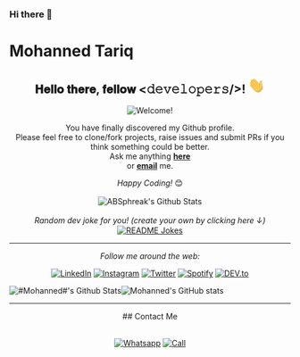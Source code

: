 ### Hi there 👋

<!--
**MohannedT/MohannedT** is a ✨ _special_ ✨ repository because its `README.md` (this file) appears on your GitHub profile.

Here are some ideas to get you started:

- 🔭 I’m currently working on ...
- 🌱 I’m currently learning ...
- 👯 I’m looking to collaborate on ...
- 🤔 I’m looking for help with ...
- 💬 Ask me about ...
- 📫 How to reach me: ...
- 😄 Pronouns: ...
- ⚡ Fun fact: ...
-->


# Mohanned Tariq
##



<div align="center">
<h2> 𝐇𝐞𝐥𝐥𝐨 𝐭𝐡𝐞𝐫𝐞, 𝐟𝐞𝐥𝐥𝐨𝐰 <𝚍𝚎𝚟𝚎𝚕𝚘𝚙𝚎𝚛𝚜/>! <img src="https://github.com/ABSphreak/ABSphreak/blob/master/gifs/Hi.gif" width="30"></h2>
</div>

<div align="center" width="50">

<img src="https://i.imgur.com/dTYwdG1.gif" alt="Welcome!" width="300"/>

</div>

<div align="center">

You have finally discovered my Github profile. <br>
Please feel free to clone/fork projects, raise issues and submit PRs if you think something could be better. <br>
Ask me anything <a href="https://github.com/ABSphreak/ABSphreak/issues/new"><b>here</b></a><br>
or <a href="mailto:Mohanadfci@gmail.com"><b>email</b></a> me.

<i>Happy Coding!</i> 😊

</div>

<div align="center">

<img align="center" src="https://github-readme-stats.vercel.app/api?username=ABSphreak&include_all_commits=true&count_private=true&show_icons=true&line_height=20&title_color=7A7ADB&icon_color=2234AE&text_color=D3D3D3&bg_color=0,000000,130F40" alt="ABSphreak's Github Stats">

</br>
</br>
<i>Random dev joke for you! (create your own by clicking here ↓)</i><br>
<a href="https://readme-jokes.vercel.app"><img align="center" src="https://readme-jokes.vercel.app/api?bgColor=%23073b4c&textColor=%2306d6a0&aColor=%2306d6a0&borderColor=%2306d6a0" alt="README Jokes"></a>

---

<i>Follow me around the web:</i><br>

<a href="https://www.linkedin.com/in/mohanad-tariq/" target="_blank"><img src="https://img.shields.io/badge/LinkedIn-%230077B5.svg?&style=flat-square&logo=linkedin&logoColor=white" alt="LinkedIn"></a>
<a href="https://www.instagram.com/" target="_blank"><img src="https://img.shields.io/badge/Instagram-%23E4405F.svg?&style=flat-square&logo=instagram&logoColor=white" alt="Instagram"></a>
<a href="https://twitter.com/" target="_blank"><img src="https://img.shields.io/badge/Twitter-%231DA1F2.svg?&style=flat-square&logo=twitter&logoColor=white" alt="Twitter"></a>
<a href="https://open.spotify.com" target="_blank"><img src="https://img.shields.io/badge/Spotify-%231ED760.svg?&style=flat-square&logo=spotify&logoColor=white" alt="Spotify"></a>
<a href="https://" target="_blank"><img src="https://img.shields.io/badge/DEV-%230A0A0A.svg?&style=flat-square&logo=DEV.to&logoColor=white" alt="DEV.to"></a>

</div>






<img align="left" alt="#Mohanned#'s Github Stats" src="https://github-readme-streak-stats.herokuapp.com/?user=mohanad tariq&theme=black-ice&hide_border=true&stroke=0000&background=060A0CD0" />

![Mohanned's GitHub stats](https://github-readme-stats.vercel.app/api?username=anuraghazra&theme=algolia)

---
</div>

<div align="center">
## Contact Me

</br>
</br>

[![Whatsapp](https://img.shields.io/badge/-Mohanned%20Tariq-green?style=flat-square&logo=whatsapp&logoColor=white&link=https://wa.me/+201113617704)](https://wa.me/+201113617704)
[![Call](https://img.shields.io/badge/-Click%20To%20Call-blue?style=flat-square&logo=mobile&logoColor=white&link=tel://+201113617704)](tel://+201113617704)
  
</div>
